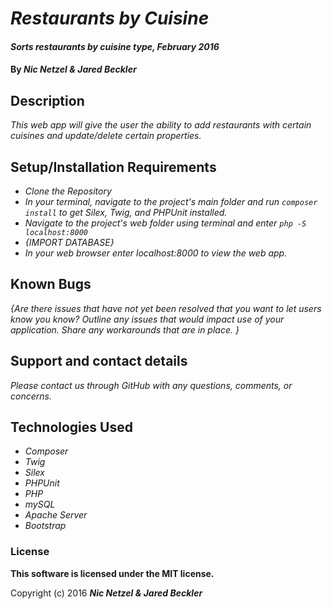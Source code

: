 # _Restaurants by Cuisine_

#### _Sorts restaurants by cuisine type, February 2016_

#### By _**Nic Netzel & Jared Beckler**_

## Description

_This web app will give the user the ability to add restaurants with certain cuisines and update/delete certain properties._

## Setup/Installation Requirements

* _Clone the Repository_
* _In your terminal, navigate to the project's main folder and run `composer install` to get Silex, Twig, and PHPUnit installed._
* _Navigate to the project's web folder using terminal and enter `php -S localhost:8000`_
* _{IMPORT DATABASE}_
* _In your web browser enter localhost:8000 to view the web app._

## Known Bugs

_{Are there issues that have not yet been resolved that you want to let users know you know?  Outline any issues that would impact use of your application.  Share any workarounds that are in place. }_

## Support and contact details

_Please contact us through GitHub with any questions, comments, or concerns._

## Technologies Used

* _Composer_
* _Twig_
* _Silex_
* _PHPUnit_
* _PHP_
* _mySQL_
* _Apache Server_
* _Bootstrap_

### License

**This software is licensed under the MIT license.**

Copyright (c) 2016 **_Nic Netzel & Jared Beckler_**
